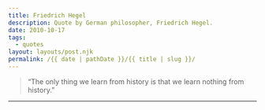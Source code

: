 ```yaml
---
title: Friedrich Hegel
description: Quote by German philosopher, Friedrich Hegel.
date: 2010-10-17
tags: 
  - quotes
layout: layouts/post.njk
permalink: /{{ date | pathDate }}/{{ title | slug }}/
---
```


> “The only thing we learn from history is that we learn nothing from history.”

---
